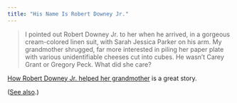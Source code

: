 ```yaml
---
title: "His Name Is Robert Downey Jr."
---
```

<blockquote><p>
  I pointed out Robert Downey Jr. to her when he arrived, in a gorgeous cream-colored linen suit, with Sarah Jessica Parker on his arm. My grandmother shrugged, far more interested in piling her paper plate with various unidentifiable cheeses cut into cubes. He wasn’t Carey Grant or Gregory Peck. What did she care?
</p></blockquote>
<p><a href="http://aliciabessette.com/blog/?p=1104">How Robert Downey Jr. helped her grandmother</a> is a great story.</p>
<p>(<a href="http://tumblr.chrisenns.com/post/49182649643/merlin-at-a-french-press-conference-for-iron">See also</a>.)</p>
